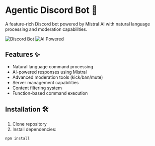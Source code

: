# Agentic Discord Bot 🤖

A feature-rich Discord bot powered by Mistral AI with natural language processing and moderation capabilities.

![Discord Bot](https://img.shields.io/badge/Discord-Bot-5865F2) ![AI Powered](https://img.shields.io/badge/AI-Mistral-8B0000)

## Features ✨

- Natural language command processing
- AI-powered responses using Mistral
- Advanced moderation tools (kick/ban/mute)
- Server management capabilities
- Content filtering system
- Function-based command execution

## Installation 🛠️

1. Clone repository
2. Install dependencies:

```bash
npm install
```
